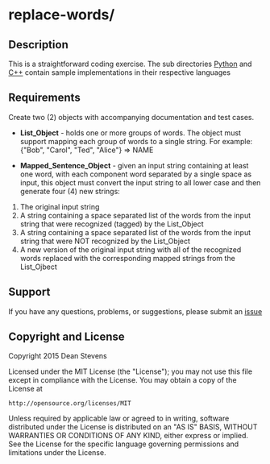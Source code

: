 replace-words/
=========================

Description
----------------------
This is a straightforward coding exercise. The sub directories
[Python](./Python/) and [C++](./cpp/) contain sample implementations in their
respective languages

Requirements
----------------------

Create two (2) objects with accompanying documentation and test cases.

* **List_Object** - holds one or more groups of words. The object must support
mapping each group of words to a single string.  For example: {"Bob", "Carol",
"Ted", "Alice"} => NAME

* **Mapped_Sentence_Object** - given an input string containing at least one
word, with each component word separated by a single space as input, this
object must convert the input string to all lower case and then generate
four (4) new strings:

1. The original input string
2. A string containing a space separated list of the words from the input
string that were recognized (tagged) by the List_Object
3. A string containing a space separated list of the words from the input
string that were NOT recognized by the List_Object
4. A new version of the original input string with all of the recognized words
replaced with the corresponding mapped strings from the List_Ojbect

Support
----------------------

If you have any questions, problems, or suggestions, please submit an
[issue](../../issues)

Copyright and License
----------------------

Copyright 2015 Dean Stevens

Licensed under the MIT License (the "License");
you may not use this file except in compliance with the License.
You may obtain a copy of the License at

    http://opensource.org/licenses/MIT

Unless required by applicable law or agreed to in writing, software
distributed under the License is distributed on an "AS IS" BASIS,
WITHOUT WARRANTIES OR CONDITIONS OF ANY KIND, either express or implied.
See the License for the specific language governing permissions and
limitations under the License.